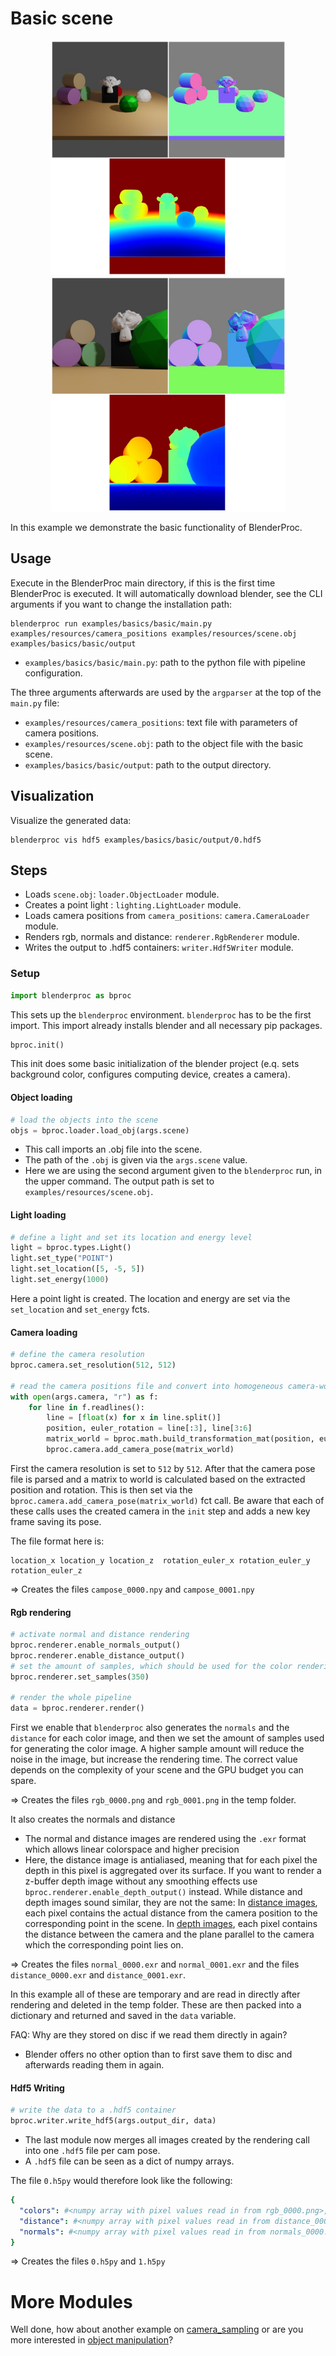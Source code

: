 # Basic scene

<p align="center">
<img src="../../../images/basic_rendering_0.jpg" alt="Front readme image" width=375>
<img src="../../../images/basic_rendering_1.jpg" alt="Front readme image" width=375>
</p>

In this example we demonstrate the basic functionality of BlenderProc.

## Usage

Execute in the BlenderProc main directory, if this is the first time BlenderProc is executed. It will automatically download blender, see the CLI arguments if you want to change the installation path:

```
blenderproc run examples/basics/basic/main.py examples/resources/camera_positions examples/resources/scene.obj examples/basics/basic/output
```

* `examples/basics/basic/main.py`: path to the python file with pipeline configuration.

The three arguments afterwards are used by the `argparser` at the top of the `main.py` file:
* `examples/resources/camera_positions`: text file with parameters of camera positions.
* `examples/resources/scene.obj`: path to the object file with the basic scene.
* `examples/basics/basic/output`: path to the output directory.

## Visualization

Visualize the generated data:

```
blenderproc vis hdf5 examples/basics/basic/output/0.hdf5
```

## Steps

* Loads `scene.obj`: `loader.ObjectLoader` module.
* Creates a point light : `lighting.LightLoader` module.
* Loads camera positions from `camera_positions`: `camera.CameraLoader` module.
* Renders rgb, normals and distance: `renderer.RgbRenderer` module.
* Writes the output to .hdf5 containers: `writer.Hdf5Writer` module.

### Setup

```python
import blenderproc as bproc
```

This sets up the `blenderproc` environment. `blenderproc` has to be the first import. This import already installs blender and all necessary pip packages.

```python
bproc.init()
```

This init does some basic initialization of the blender project (e.q. sets background color, configures computing device, creates a camera).

#### Object loading

```python
# load the objects into the scene
objs = bproc.loader.load_obj(args.scene)
```

* This call imports an .obj file into the scene.
* The path of the `.obj` is given via the `args.scene` value.
* Here we are using the second argument given to the `blenderproc` run, in the upper command. The output path is set to `examples/resources/scene.obj`.

#### Light loading 

```python
# define a light and set its location and energy level
light = bproc.types.Light()
light.set_type("POINT")
light.set_location([5, -5, 5])
light.set_energy(1000)
```

Here a point light is created. The location and energy are set via the `set_location` and `set_energy` fcts.

#### Camera loading

```python
# define the camera resolution
bproc.camera.set_resolution(512, 512)

# read the camera positions file and convert into homogeneous camera-world transformation
with open(args.camera, "r") as f:
    for line in f.readlines():
        line = [float(x) for x in line.split()]
        position, euler_rotation = line[:3], line[3:6]
        matrix_world = bproc.math.build_transformation_mat(position, euler_rotation)
        bproc.camera.add_camera_pose(matrix_world)
```

First the camera resolution is set to `512` by `512`. 
After that the camera pose file is parsed and a matrix to world is calculated based on the extracted position and rotation. 
This is then set via the `bproc.camera.add_camera_pose(matrix_world)` fct call. 
Be aware that each of these calls uses the created camera in the `init` step and adds a new key frame saving its pose.

The file format here is: 

```
location_x location_y location_z  rotation_euler_x rotation_euler_y rotation_euler_z
```


=> Creates the files `campose_0000.npy` and `campose_0001.npy` 

#### Rgb rendering

```python
# activate normal and distance rendering
bproc.renderer.enable_normals_output()
bproc.renderer.enable_distance_output()
# set the amount of samples, which should be used for the color rendering
bproc.renderer.set_samples(350)

# render the whole pipeline
data = bproc.renderer.render()
```

First we enable that `blenderproc` also generates the `normals` and the `distance` for each color image, and then we set the amount of samples used for generating the color image.
A higher sample amount will reduce the noise in the image, but increase the rendering time. 
The correct value depends on the complexity of your scene and the GPU budget you can spare.

=> Creates the files `rgb_0000.png` and `rgb_0001.png` in the temp folder.

It also creates the normals and distance

* The normal and distance images are rendered using the `.exr` format which allows linear colorspace and higher precision
* Here, the distance image is antialiased, meaning that for each pixel the depth in this pixel is aggregated over its surface. If you want to render a z-buffer depth image without any smoothing effects use `bproc.renderer.enable_depth_output()` instead. While distance and depth images sound similar, they are not the same: In [distance images](https://en.wikipedia.org/wiki/Range_imaging), each pixel contains the actual distance from the camera position to the corresponding point in the scene.  In [depth images](https://en.wikipedia.org/wiki/Depth_map), each pixel contains the distance between the camera and the plane parallel to the camera which the corresponding point lies on.

=> Creates the files `normal_0000.exr` and `normal_0001.exr` and the files `distance_0000.exr` and `distance_0001.exr`.

In this example all of these are temporary and are read in directly after rendering and deleted in the temp folder. 
These are then packed into a dictionary and returned and saved in the `data` variable.

FAQ: Why are they stored on disc if we read them directly in again? 
- Blender offers no other option than to first save them to disc and afterwards reading them in again.

#### Hdf5 Writing 

```python
# write the data to a .hdf5 container
bproc.writer.write_hdf5(args.output_dir, data)
```

* The last module now merges all images created by the rendering call into one `.hdf5` file per cam pose.
* A `.hdf5` file can be seen as a dict of numpy arrays.

The file `0.h5py` would therefore look like the following:

```yaml
{
  "colors": #<numpy array with pixel values read in from rgb_0000.png>,
  "distance": #<numpy array with pixel values read in from distance_0000.exr>,
  "normals": #<numpy array with pixel values read in from normals_0000.exr>,
}
``` 

=> Creates the files `0.h5py` and `1.h5py`

# More Modules

Well done, how about another example on [camera_sampling](../camera_sampling/README.md) or are you more interested in [object manipulation](../entity_manipulation/README.md)?
